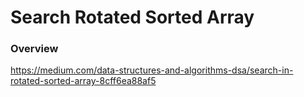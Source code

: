 # Search Rotated Sorted Array

### Overview

https://medium.com/data-structures-and-algorithms-dsa/search-in-rotated-sorted-array-8cff6ea88af5
